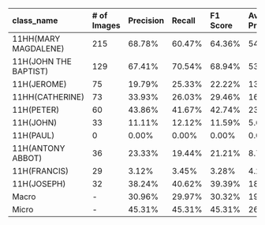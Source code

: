 | class_name            | # of Images   | Precision   | Recall   | F1 Score   | Average Precision   |
|:----------------------|:--------------|:------------|:---------|:-----------|:--------------------|
| 11HH(MARY MAGDALENE)  | 215           | 68.78%      | 60.47%   | 64.36%     | 54.05%              |
| 11H(JOHN THE BAPTIST) | 129           | 67.41%      | 70.54%   | 68.94%     | 53.12%              |
| 11H(JEROME)           | 75            | 19.79%      | 25.33%   | 22.22%     | 13.23%              |
| 11HH(CATHERINE)       | 73            | 33.93%      | 26.03%   | 29.46%     | 16.75%              |
| 11H(PETER)            | 60            | 43.86%      | 41.67%   | 42.74%     | 23.41%              |
| 11H(JOHN)             | 33            | 11.11%      | 12.12%   | 11.59%     | 5.60%               |
| 11H(PAUL)             | 0             | 0.00%       | 0.00%    | 0.00%      | 0.00%               |
| 11H(ANTONY ABBOT)     | 36            | 23.33%      | 19.44%   | 21.21%     | 8.79%               |
| 11H(FRANCIS)          | 29            | 3.12%       | 3.45%    | 3.28%      | 4.21%               |
| 11H(JOSEPH)           | 32            | 38.24%      | 40.62%   | 39.39%     | 18.32%              |
| Macro                 | -             | 30.96%      | 29.97%   | 30.32%     | 19.75%              |
| Micro                 | -             | 45.31%      | 45.31%   | 45.31%     | 26.00%              |